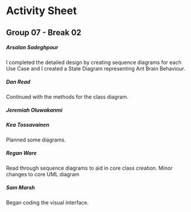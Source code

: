# Activity Sheet

## Group 07 - Break 02

##### Arsalan Sadeghpour

I completed the detailed design by creating sequence diagrams for each Use Case and I created a State Diagram representing Ant Brain Behaviour.

##### Dan Read

Continued with the methods for the class diagram. 

##### Jeremiah Oluwakanmi

##### Kea Tossavainen

Planned some diagrams. 

##### Regan Ware
Read through sequence diagrams to aid in core class creation. Minor changes to core UML diagram

##### Sam Marsh

Began coding the visual interface.
